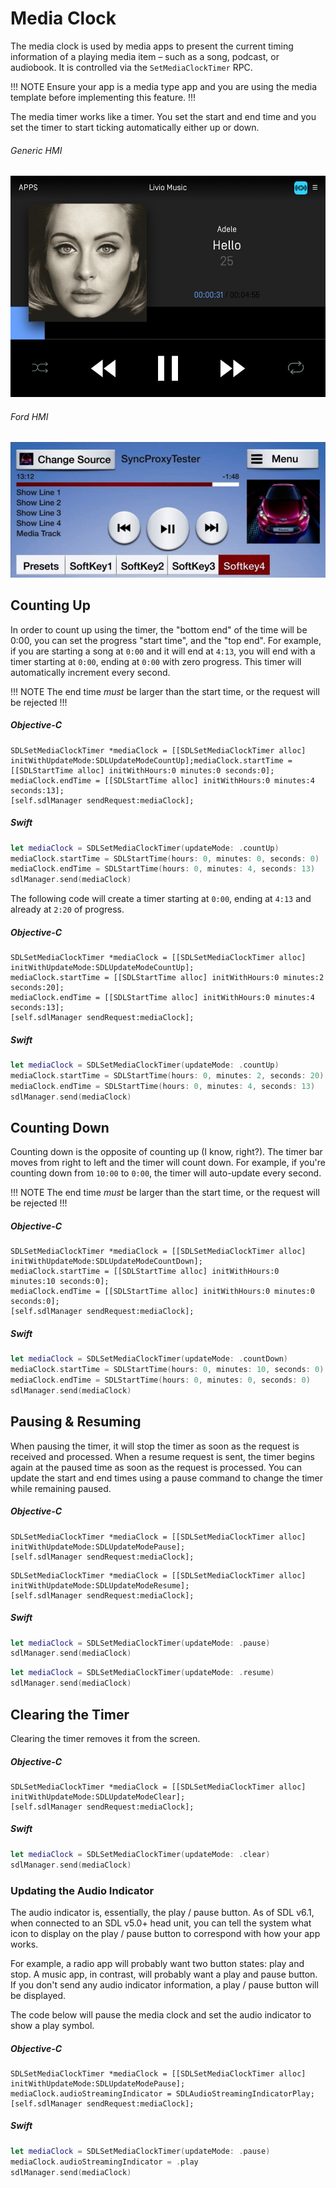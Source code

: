 # Media Clock
The media clock is used by media apps to present the current timing information of a playing media item – such as a song, podcast, or audiobook. It is controlled via the `SetMediaClockTimer` RPC.

!!! NOTE
Ensure your app is a media type app and you are using the media template before implementing this feature.
!!!

The media timer works like a timer. You set the start and end time and you set the timer to start ticking automatically either up or down.

###### Generic HMI
![Media Clock Appearance](assets/generic_mediaclock.png)

###### Ford HMI
![Menu Appearance](assets/ford_mediaclock.png)

## Counting Up
In order to count up using the timer, the "bottom end" of the time will be 0:00, you can set the progress "start time", and the "top end". For example, if you are starting a song at `0:00` and it will end at `4:13`, you will end with a timer starting at `0:00`, ending at `0:00` with zero progress. This timer will automatically increment every second.

!!! NOTE
The end time *must* be larger than the start time, or the request will be rejected
!!!

##### Objective-C
```objc
SDLSetMediaClockTimer *mediaClock = [[SDLSetMediaClockTimer alloc] initWithUpdateMode:SDLUpdateModeCountUp];mediaClock.startTime = [[SDLStartTime alloc] initWithHours:0 minutes:0 seconds:0];
mediaClock.endTime = [[SDLStartTime alloc] initWithHours:0 minutes:4 seconds:13];
[self.sdlManager sendRequest:mediaClock];
```

##### Swift
```swift
let mediaClock = SDLSetMediaClockTimer(updateMode: .countUp)
mediaClock.startTime = SDLStartTime(hours: 0, minutes: 0, seconds: 0)
mediaClock.endTime = SDLStartTime(hours: 0, minutes: 4, seconds: 13)
sdlManager.send(mediaClock)
```

The following code will create a timer starting at `0:00`, ending at `4:13` and already at `2:20` of progress.

##### Objective-C
```objc
SDLSetMediaClockTimer *mediaClock = [[SDLSetMediaClockTimer alloc] initWithUpdateMode:SDLUpdateModeCountUp];
mediaClock.startTime = [[SDLStartTime alloc] initWithHours:0 minutes:2 seconds:20];
mediaClock.endTime = [[SDLStartTime alloc] initWithHours:0 minutes:4 seconds:13];
[self.sdlManager sendRequest:mediaClock];
```

##### Swift
```swift
let mediaClock = SDLSetMediaClockTimer(updateMode: .countUp)
mediaClock.startTime = SDLStartTime(hours: 0, minutes: 2, seconds: 20)
mediaClock.endTime = SDLStartTime(hours: 0, minutes: 4, seconds: 13)
sdlManager.send(mediaClock)
```

## Counting Down
Counting down is the opposite of counting up (I know, right?). The timer bar moves from right to left and the timer will count down. For example, if you're counting down from `10:00` to `0:00`, the timer will auto-update every second.

!!! NOTE
The end time *must* be larger than the start time, or the request will be rejected
!!!

##### Objective-C
```objc
SDLSetMediaClockTimer *mediaClock = [[SDLSetMediaClockTimer alloc] initWithUpdateMode:SDLUpdateModeCountDown];
mediaClock.startTime = [[SDLStartTime alloc] initWithHours:0 minutes:10 seconds:0];
mediaClock.endTime = [[SDLStartTime alloc] initWithHours:0 minutes:0 seconds:0];
[self.sdlManager sendRequest:mediaClock];
```

##### Swift
```swift
let mediaClock = SDLSetMediaClockTimer(updateMode: .countDown)
mediaClock.startTime = SDLStartTime(hours: 0, minutes: 10, seconds: 0)
mediaClock.endTime = SDLStartTime(hours: 0, minutes: 0, seconds: 0)
sdlManager.send(mediaClock)
```

## Pausing & Resuming
When pausing the timer, it will stop the timer as soon as the request is received and processed. When a resume request is sent, the timer begins again at the paused time as soon as the request is processed. You can update the start and end times using a pause command to change the timer while remaining paused.

##### Objective-C
```objc
SDLSetMediaClockTimer *mediaClock = [[SDLSetMediaClockTimer alloc] initWithUpdateMode:SDLUpdateModePause];
[self.sdlManager sendRequest:mediaClock];
```

```objc
SDLSetMediaClockTimer *mediaClock = [[SDLSetMediaClockTimer alloc] initWithUpdateMode:SDLUpdateModeResume];
[self.sdlManager sendRequest:mediaClock];
```

##### Swift
```swift
let mediaClock = SDLSetMediaClockTimer(updateMode: .pause)
sdlManager.send(mediaClock)
```

```swift
let mediaClock = SDLSetMediaClockTimer(updateMode: .resume)
sdlManager.send(mediaClock)
```

## Clearing the Timer
Clearing the timer removes it from the screen.

##### Objective-C
```objc
SDLSetMediaClockTimer *mediaClock = [[SDLSetMediaClockTimer alloc] initWithUpdateMode:SDLUpdateModeClear];
[self.sdlManager sendRequest:mediaClock];
```

##### Swift
```swift
let mediaClock = SDLSetMediaClockTimer(updateMode: .clear)
sdlManager.send(mediaClock)
```

### Updating the Audio Indicator
The audio indicator is, essentially, the play / pause button. As of SDL v6.1, when connected to an SDL v5.0+ head unit, you can tell the system what icon to display on the play / pause button to correspond with how your app works.

For example, a radio app will probably want two button states: play and stop. A music app, in contrast, will probably want a play and pause button. If you don't send any audio indicator information, a play / pause button will be displayed.

The code below will pause the media clock and set the audio indicator to show a play symbol.

##### Objective-C
```objc
SDLSetMediaClockTimer *mediaClock = [[SDLSetMediaClockTimer alloc] initWithUpdateMode:SDLUpdateModePause];
mediaClock.audioStreamingIndicator = SDLAudioStreamingIndicatorPlay;
[self.sdlManager sendRequest:mediaClock];
```

##### Swift
```swift
let mediaClock = SDLSetMediaClockTimer(updateMode: .pause)
mediaClock.audioStreamingIndicator = .play
sdlManager.send(mediaClock)
```
